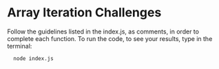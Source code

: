 # Array Iteration Challenges

Follow the guidelines listed in the index.js, as comments, in order to complete each function. To run the code, to see your results, type in the terminal:

```
  node index.js
```